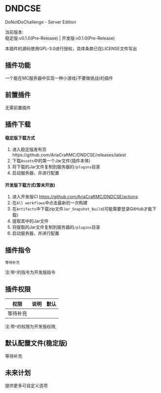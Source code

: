 # DNDCSE
DoNotDoChallenge - Server Edition  
  
当前版本:  
稳定版:v0.1.0(Pre-Release)    |   开发版:v0.1.0(Pre-Release)  

本插件的源码使用GPL-3.0进行授权，具体条款已在LICENSE文件写出  

## 插件功能
一个能在MC服务器中实现一种小游戏(不要做挑战)的插件

## 前置插件
无需前置插件

## 插件下载
#### 稳定版下载方式
1. 进入稳定版发布页https://github.com/AriaCraftMC/DNDCSE/releases/latest  
2. 下载`Assets`中的第一个Jar文件(插件本体)  
3. 将下载的Jar文件复制到服务器的`/plugins`目录  
4. 启动服务器，并进行配置
#### 开发版下载方式(暂未开放)
1. 进入开发版CI https://github.com/AriaCraftMC/DNDCSE/actions
2. 在`All workflows`中点击最新的一次构建
3. 在`Artifacts`中下载zip文件`Jar_Snapshot_Build`(可能需要登录GitHub才能下载)
4. 提取其中的Jar文件
5. 将提取的Jar文件复制到服务器的`/plugins`目录
6. 启动服务器，并进行配置
## 插件指令
```text
等待补充
```
注:带`*`的指令为开发版指令 

## 插件权限

权限 | 说明 | 默认
----|----|----
等待补充||

注:带`*`的权限为开发版权限,  

## 默认配置文件(稳定版)
等待补充

## 未来计划
提供更多可自定义选项
